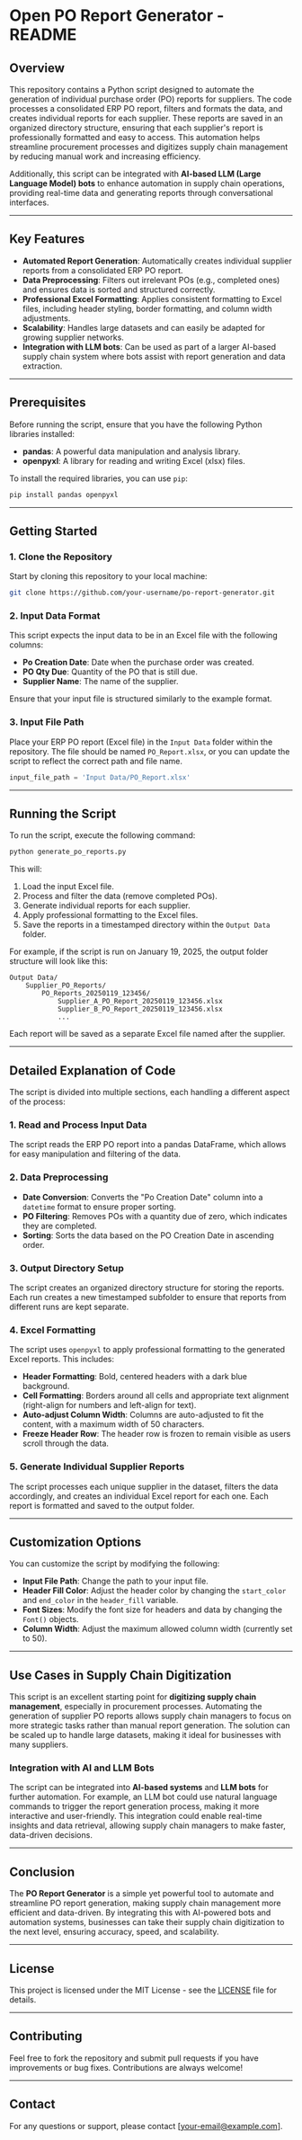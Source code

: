 # **Open PO Report Generator - README**

## **Overview**

This repository contains a Python script designed to automate the generation of individual purchase order (PO) reports for suppliers. The code processes a consolidated ERP PO report, filters and formats the data, and creates individual reports for each supplier. These reports are saved in an organized directory structure, ensuring that each supplier's report is professionally formatted and easy to access. This automation helps streamline procurement processes and digitizes supply chain management by reducing manual work and increasing efficiency.

Additionally, this script can be integrated with **AI-based LLM (Large Language Model) bots** to enhance automation in supply chain operations, providing real-time data and generating reports through conversational interfaces.

---

## **Key Features**

- **Automated Report Generation**: Automatically creates individual supplier reports from a consolidated ERP PO report.
- **Data Preprocessing**: Filters out irrelevant POs (e.g., completed ones) and ensures data is sorted and structured correctly.
- **Professional Excel Formatting**: Applies consistent formatting to Excel files, including header styling, border formatting, and column width adjustments.
- **Scalability**: Handles large datasets and can easily be adapted for growing supplier networks.
- **Integration with LLM bots**: Can be used as part of a larger AI-based supply chain system where bots assist with report generation and data extraction.

---

## **Prerequisites**

Before running the script, ensure that you have the following Python libraries installed:

- **pandas**: A powerful data manipulation and analysis library.
- **openpyxl**: A library for reading and writing Excel (xlsx) files.

To install the required libraries, you can use `pip`:

```bash
pip install pandas openpyxl
```

---

## **Getting Started**

### **1. Clone the Repository**

Start by cloning this repository to your local machine:

```bash
git clone https://github.com/your-username/po-report-generator.git
```

### **2. Input Data Format**

This script expects the input data to be in an Excel file with the following columns:

- **Po Creation Date**: Date when the purchase order was created.
- **PO Qty Due**: Quantity of the PO that is still due.
- **Supplier Name**: The name of the supplier.

Ensure that your input file is structured similarly to the example format.

### **3. Input File Path**

Place your ERP PO report (Excel file) in the `Input Data` folder within the repository. The file should be named `PO_Report.xlsx`, or you can update the script to reflect the correct path and file name.

```python
input_file_path = 'Input Data/PO_Report.xlsx'
```

---

## **Running the Script**

To run the script, execute the following command:

```bash
python generate_po_reports.py
```

This will:

1. Load the input Excel file.
2. Process and filter the data (remove completed POs).
3. Generate individual reports for each supplier.
4. Apply professional formatting to the Excel files.
5. Save the reports in a timestamped directory within the `Output Data` folder.

For example, if the script is run on January 19, 2025, the output folder structure will look like this:

```
Output Data/
    Supplier_PO_Reports/
        PO_Reports_20250119_123456/
            Supplier_A_PO_Report_20250119_123456.xlsx
            Supplier_B_PO_Report_20250119_123456.xlsx
            ...
```

Each report will be saved as a separate Excel file named after the supplier.

---

## **Detailed Explanation of Code**

The script is divided into multiple sections, each handling a different aspect of the process:

### **1. Read and Process Input Data**

The script reads the ERP PO report into a pandas DataFrame, which allows for easy manipulation and filtering of the data.

### **2. Data Preprocessing**

- **Date Conversion**: Converts the "Po Creation Date" column into a `datetime` format to ensure proper sorting.
- **PO Filtering**: Removes POs with a quantity due of zero, which indicates they are completed.
- **Sorting**: Sorts the data based on the PO Creation Date in ascending order.

### **3. Output Directory Setup**

The script creates an organized directory structure for storing the reports. Each run creates a new timestamped subfolder to ensure that reports from different runs are kept separate.

### **4. Excel Formatting**

The script uses `openpyxl` to apply professional formatting to the generated Excel reports. This includes:

- **Header Formatting**: Bold, centered headers with a dark blue background.
- **Cell Formatting**: Borders around all cells and appropriate text alignment (right-align for numbers and left-align for text).
- **Auto-adjust Column Width**: Columns are auto-adjusted to fit the content, with a maximum width of 50 characters.
- **Freeze Header Row**: The header row is frozen to remain visible as users scroll through the data.

### **5. Generate Individual Supplier Reports**

The script processes each unique supplier in the dataset, filters the data accordingly, and creates an individual Excel report for each one. Each report is formatted and saved to the output folder.

---

## **Customization Options**

You can customize the script by modifying the following:

- **Input File Path**: Change the path to your input file.
- **Header Fill Color**: Adjust the header color by changing the `start_color` and `end_color` in the `header_fill` variable.
- **Font Sizes**: Modify the font size for headers and data by changing the `Font()` objects.
- **Column Width**: Adjust the maximum allowed column width (currently set to 50).

---

## **Use Cases in Supply Chain Digitization**

This script is an excellent starting point for **digitizing supply chain management**, especially in procurement processes. Automating the generation of supplier PO reports allows supply chain managers to focus on more strategic tasks rather than manual report generation. The solution can be scaled up to handle large datasets, making it ideal for businesses with many suppliers.

### **Integration with AI and LLM Bots**

The script can be integrated into **AI-based systems** and **LLM bots** for further automation. For example, an LLM bot could use natural language commands to trigger the report generation process, making it more interactive and user-friendly. This integration could enable real-time insights and data retrieval, allowing supply chain managers to make faster, data-driven decisions.

---

## **Conclusion**

The **PO Report Generator** is a simple yet powerful tool to automate and streamline PO report generation, making supply chain management more efficient and data-driven. By integrating this with AI-powered bots and automation systems, businesses can take their supply chain digitization to the next level, ensuring accuracy, speed, and scalability.

---

## **License**

This project is licensed under the MIT License - see the [LICENSE](LICENSE) file for details.

---

## **Contributing**

Feel free to fork the repository and submit pull requests if you have improvements or bug fixes. Contributions are always welcome!

---

## **Contact**

For any questions or support, please contact [your-email@example.com].
